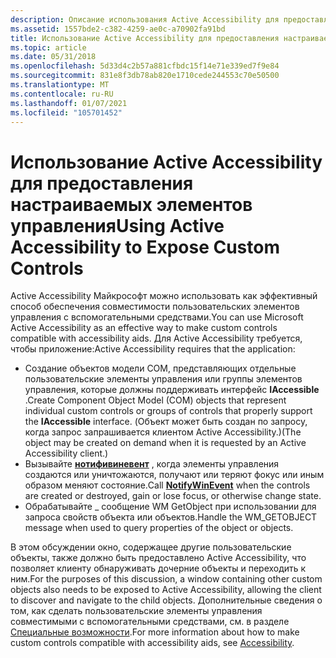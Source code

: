 ```yaml
---
description: Описание использования Active Accessibility для предоставления пользовательских элементов управления для планшетных ПК.
ms.assetid: 1557bde2-c382-4259-ae0c-a70902fa91bd
title: Использование Active Accessibility для предоставления настраиваемых элементов управления
ms.topic: article
ms.date: 05/31/2018
ms.openlocfilehash: 5d33d4c2b57a881cfbdc15f14e71e339ed7f9e84
ms.sourcegitcommit: 831e8f3db78ab820e1710cede244553c70e50500
ms.translationtype: MT
ms.contentlocale: ru-RU
ms.lasthandoff: 01/07/2021
ms.locfileid: "105701452"
---
```

# <a name="using-active-accessibility-to-expose-custom-controls"></a><span data-ttu-id="06a50-103">Использование Active Accessibility для предоставления настраиваемых элементов управления</span><span class="sxs-lookup"><span data-stu-id="06a50-103">Using Active Accessibility to Expose Custom Controls</span></span>

<span data-ttu-id="06a50-104">Active Accessibility Майкрософт можно использовать как эффективный способ обеспечения совместимости пользовательских элементов управления с вспомогательными средствами.</span><span class="sxs-lookup"><span data-stu-id="06a50-104">You can use Microsoft Active Accessibility as an effective way to make custom controls compatible with accessibility aids.</span></span> <span data-ttu-id="06a50-105">Для Active Accessibility требуется, чтобы приложение:</span><span class="sxs-lookup"><span data-stu-id="06a50-105">Active Accessibility requires that the application:</span></span>

-   <span data-ttu-id="06a50-106">Создание объектов модели COM, представляющих отдельные пользовательские элементы управления или группы элементов управления, которые должны поддерживать интерфейс **IAccessible** .</span><span class="sxs-lookup"><span data-stu-id="06a50-106">Create Component Object Model (COM) objects that represent individual custom controls or groups of controls that properly support the **IAccessible** interface.</span></span> <span data-ttu-id="06a50-107">(Объект может быть создан по запросу, когда запрос запрашивается клиентом Active Accessibility.)</span><span class="sxs-lookup"><span data-stu-id="06a50-107">(The object may be created on demand when it is requested by an Active Accessibility client.)</span></span>
-   <span data-ttu-id="06a50-108">Вызывайте [**нотифивиневент**](/windows/win32/api/winuser/nf-winuser-notifywinevent) , когда элементы управления создаются или уничтожаются, получают или теряют фокус или иным образом меняют состояние.</span><span class="sxs-lookup"><span data-stu-id="06a50-108">Call [**NotifyWinEvent**](/windows/win32/api/winuser/nf-winuser-notifywinevent) when the controls are created or destroyed, gain or lose focus, or otherwise change state.</span></span>
-   <span data-ttu-id="06a50-109">Обрабатывайте \_ сообщение WM GetObject при использовании для запроса свойств объекта или объектов.</span><span class="sxs-lookup"><span data-stu-id="06a50-109">Handle the WM\_GETOBJECT message when used to query properties of the object or objects.</span></span>

<span data-ttu-id="06a50-110">В этом обсуждении окно, содержащее другие пользовательские объекты, также должно быть предоставлено Active Accessibility, что позволяет клиенту обнаруживать дочерние объекты и переходить к ним.</span><span class="sxs-lookup"><span data-stu-id="06a50-110">For the purposes of this discussion, a window containing other custom objects also needs to be exposed to Active Accessibility, allowing the client to discover and navigate to the child objects.</span></span> <span data-ttu-id="06a50-111">Дополнительные сведения о том, как сделать пользовательские элементы управления совместимыми с вспомогательными средствами, см. в разделе [Специальные возможности](../accessibility/accessibility.md).</span><span class="sxs-lookup"><span data-stu-id="06a50-111">For more information about how to make custom controls compatible with accessibility aids, see [Accessibility](../accessibility/accessibility.md).</span></span>

 

 
